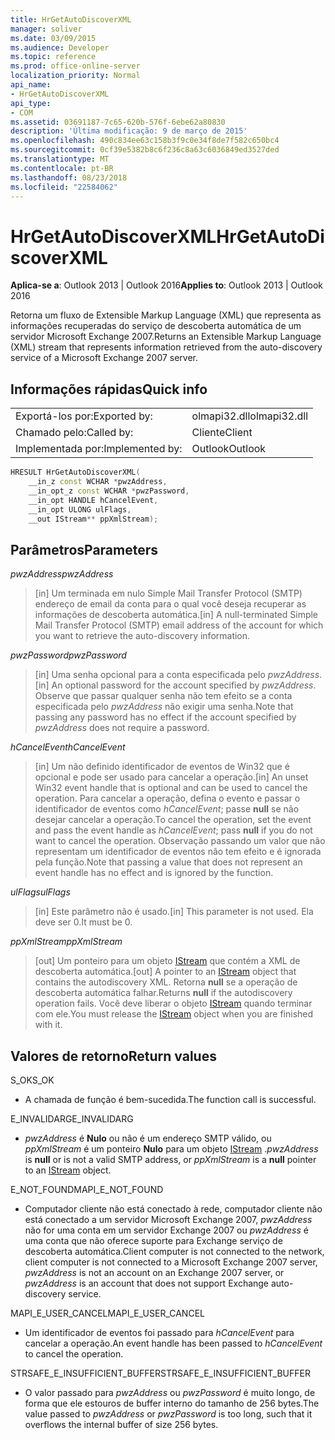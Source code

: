 ```yaml
---
title: HrGetAutoDiscoverXML
manager: soliver
ms.date: 03/09/2015
ms.audience: Developer
ms.topic: reference
ms.prod: office-online-server
localization_priority: Normal
api_name:
- HrGetAutoDiscoverXML
api_type:
- COM
ms.assetid: 03691187-7c65-620b-576f-6ebe62a80830
description: 'Última modificação: 9 de março de 2015'
ms.openlocfilehash: 490c834ee63c158b3f9c0e34f8de7f582c650bc4
ms.sourcegitcommit: 0cf39e5382b8c6f236c8a63c6036849ed3527ded
ms.translationtype: MT
ms.contentlocale: pt-BR
ms.lasthandoff: 08/23/2018
ms.locfileid: "22584062"
---
```

# <a name="hrgetautodiscoverxml"></a><span data-ttu-id="7bfbf-103">HrGetAutoDiscoverXML</span><span class="sxs-lookup"><span data-stu-id="7bfbf-103">HrGetAutoDiscoverXML</span></span>

  
  
<span data-ttu-id="7bfbf-104">**Aplica-se a**: Outlook 2013 | Outlook 2016</span><span class="sxs-lookup"><span data-stu-id="7bfbf-104">**Applies to**: Outlook 2013 | Outlook 2016</span></span> 
  
<span data-ttu-id="7bfbf-105">Retorna um fluxo de Extensible Markup Language (XML) que representa as informações recuperadas do serviço de descoberta automática de um servidor Microsoft Exchange 2007.</span><span class="sxs-lookup"><span data-stu-id="7bfbf-105">Returns an Extensible Markup Language (XML) stream that represents information retrieved from the auto-discovery service of a Microsoft Exchange 2007 server.</span></span>
  
## <a name="quick-info"></a><span data-ttu-id="7bfbf-106">Informações rápidas</span><span class="sxs-lookup"><span data-stu-id="7bfbf-106">Quick info</span></span>

|||
|:-----|:-----|
|<span data-ttu-id="7bfbf-107">Exportá-los por:</span><span class="sxs-lookup"><span data-stu-id="7bfbf-107">Exported by:</span></span>  <br/> |<span data-ttu-id="7bfbf-108">olmapi32.dll</span><span class="sxs-lookup"><span data-stu-id="7bfbf-108">olmapi32.dll</span></span>  <br/> |
|<span data-ttu-id="7bfbf-109">Chamado pelo:</span><span class="sxs-lookup"><span data-stu-id="7bfbf-109">Called by:</span></span>  <br/> |<span data-ttu-id="7bfbf-110">Cliente</span><span class="sxs-lookup"><span data-stu-id="7bfbf-110">Client</span></span>  <br/> |
|<span data-ttu-id="7bfbf-111">Implementada por:</span><span class="sxs-lookup"><span data-stu-id="7bfbf-111">Implemented by:</span></span>  <br/> |<span data-ttu-id="7bfbf-112">Outlook</span><span class="sxs-lookup"><span data-stu-id="7bfbf-112">Outlook</span></span>  <br/> |
   
```cpp
HRESULT HrGetAutoDiscoverXML( 
    __in_z const WCHAR *pwzAddress, 
    __in_opt_z const WCHAR *pwzPassword, 
    __in_opt HANDLE hCancelEvent, 
    __in_opt ULONG ulFlags, 
    __out IStream** ppXmlStream); 

```

## <a name="parameters"></a><span data-ttu-id="7bfbf-113">Parâmetros</span><span class="sxs-lookup"><span data-stu-id="7bfbf-113">Parameters</span></span>

 <span data-ttu-id="7bfbf-114">_pwzAddress_</span><span class="sxs-lookup"><span data-stu-id="7bfbf-114">_pwzAddress_</span></span>
  
> <span data-ttu-id="7bfbf-115">[in] Um terminada em nulo Simple Mail Transfer Protocol (SMTP) endereço de email da conta para o qual você deseja recuperar as informações de descoberta automática.</span><span class="sxs-lookup"><span data-stu-id="7bfbf-115">[in] A null-terminated Simple Mail Transfer Protocol (SMTP) email address of the account for which you want to retrieve the auto-discovery information.</span></span>
    
 <span data-ttu-id="7bfbf-116">_pwzPassword_</span><span class="sxs-lookup"><span data-stu-id="7bfbf-116">_pwzPassword_</span></span>
  
> <span data-ttu-id="7bfbf-117">[in] Uma senha opcional para a conta especificada pelo _pwzAddress_.</span><span class="sxs-lookup"><span data-stu-id="7bfbf-117">[in] An optional password for the account specified by  _pwzAddress_.</span></span> <span data-ttu-id="7bfbf-118">Observe que passar qualquer senha não tem efeito se a conta especificada pelo _pwzAddress_ não exigir uma senha.</span><span class="sxs-lookup"><span data-stu-id="7bfbf-118">Note that passing any password has no effect if the account specified by  _pwzAddress_ does not require a password.</span></span> 
    
 <span data-ttu-id="7bfbf-119">_hCancelEvent_</span><span class="sxs-lookup"><span data-stu-id="7bfbf-119">_hCancelEvent_</span></span>
  
> <span data-ttu-id="7bfbf-120">[in] Um não definido identificador de eventos de Win32 que é opcional e pode ser usado para cancelar a operação.</span><span class="sxs-lookup"><span data-stu-id="7bfbf-120">[in] An unset Win32 event handle that is optional and can be used to cancel the operation.</span></span> <span data-ttu-id="7bfbf-121">Para cancelar a operação, defina o evento e passar o identificador de eventos como _hCancelEvent_; passe **null** se não desejar cancelar a operação.</span><span class="sxs-lookup"><span data-stu-id="7bfbf-121">To cancel the operation, set the event and pass the event handle as  _hCancelEvent_; pass **null** if you do not want to cancel the operation.</span></span> <span data-ttu-id="7bfbf-122">Observação passando um valor que não representam um identificador de eventos não tem efeito e é ignorada pela função.</span><span class="sxs-lookup"><span data-stu-id="7bfbf-122">Note that passing a value that does not represent an event handle has no effect and is ignored by the function.</span></span> 
    
 <span data-ttu-id="7bfbf-123">_ulFlags_</span><span class="sxs-lookup"><span data-stu-id="7bfbf-123">_ulFlags_</span></span>
  
> <span data-ttu-id="7bfbf-124">[in] Este parâmetro não é usado.</span><span class="sxs-lookup"><span data-stu-id="7bfbf-124">[in] This parameter is not used.</span></span> <span data-ttu-id="7bfbf-125">Ela deve ser 0.</span><span class="sxs-lookup"><span data-stu-id="7bfbf-125">It must be 0.</span></span>
    
 <span data-ttu-id="7bfbf-126">_ppXmlStream_</span><span class="sxs-lookup"><span data-stu-id="7bfbf-126">_ppXmlStream_</span></span>
  
> <span data-ttu-id="7bfbf-127">[out] Um ponteiro para um objeto [IStream](http://msdn.microsoft.com/en-us/library/aa380034%28VS.85%29.aspx) que contém a XML de descoberta automática.</span><span class="sxs-lookup"><span data-stu-id="7bfbf-127">[out] A pointer to an [IStream](http://msdn.microsoft.com/en-us/library/aa380034%28VS.85%29.aspx) object that contains the autodiscovery XML.</span></span> <span data-ttu-id="7bfbf-128">Retorna **null** se a operação de descoberta automática falhar.</span><span class="sxs-lookup"><span data-stu-id="7bfbf-128">Returns **null** if the autodiscovery operation fails.</span></span> <span data-ttu-id="7bfbf-129">Você deve liberar o objeto [IStream](http://msdn.microsoft.com/en-us/library/aa380034%28VS.85%29.aspx) quando terminar com ele.</span><span class="sxs-lookup"><span data-stu-id="7bfbf-129">You must release the [IStream](http://msdn.microsoft.com/en-us/library/aa380034%28VS.85%29.aspx) object when you are finished with it.</span></span> 
    
## <a name="return-values"></a><span data-ttu-id="7bfbf-130">Valores de retorno</span><span class="sxs-lookup"><span data-stu-id="7bfbf-130">Return values</span></span>

<span data-ttu-id="7bfbf-131">S_OK</span><span class="sxs-lookup"><span data-stu-id="7bfbf-131">S_OK</span></span> 
  
- <span data-ttu-id="7bfbf-132">A chamada de função é bem-sucedida.</span><span class="sxs-lookup"><span data-stu-id="7bfbf-132">The function call is successful.</span></span>
    
<span data-ttu-id="7bfbf-133">E_INVALIDARG</span><span class="sxs-lookup"><span data-stu-id="7bfbf-133">E_INVALIDARG</span></span> 
  
-  <span data-ttu-id="7bfbf-134">_pwzAddress_ é **Nulo** ou não é um endereço SMTP válido, ou _ppXmlStream_ é um ponteiro **Nulo** para um objeto [IStream](http://msdn.microsoft.com/en-us/library/aa380034%28VS.85%29.aspx) .</span><span class="sxs-lookup"><span data-stu-id="7bfbf-134">_pwzAddress_ is **null** or is not a valid SMTP address, or  _ppXmlStream_ is a **null** pointer to an [IStream](http://msdn.microsoft.com/en-us/library/aa380034%28VS.85%29.aspx) object.</span></span> 
    
<span data-ttu-id="7bfbf-135">E_NOT_FOUND</span><span class="sxs-lookup"><span data-stu-id="7bfbf-135">MAPI_E_NOT_FOUND</span></span> 
  
- <span data-ttu-id="7bfbf-136">Computador cliente não está conectado à rede, computador cliente não está conectado a um servidor Microsoft Exchange 2007, _pwzAddress_ não for uma conta em um servidor Exchange 2007 ou _pwzAddress_ é uma conta que não oferece suporte para Exchange serviço de descoberta automática.</span><span class="sxs-lookup"><span data-stu-id="7bfbf-136">Client computer is not connected to the network, client computer is not connected to a Microsoft Exchange 2007 server,  _pwzAddress_ is not an account on an Exchange 2007 server, or  _pwzAddress_ is an account that does not support Exchange auto-discovery service.</span></span> 
    
<span data-ttu-id="7bfbf-137">MAPI_E_USER_CANCEL</span><span class="sxs-lookup"><span data-stu-id="7bfbf-137">MAPI_E_USER_CANCEL</span></span> 
  
- <span data-ttu-id="7bfbf-138">Um identificador de eventos foi passado para _hCancelEvent_ para cancelar a operação.</span><span class="sxs-lookup"><span data-stu-id="7bfbf-138">An event handle has been passed to  _hCancelEvent_ to cancel the operation.</span></span> 
    
<span data-ttu-id="7bfbf-139">STRSAFE_E_INSUFFICIENT_BUFFER</span><span class="sxs-lookup"><span data-stu-id="7bfbf-139">STRSAFE_E_INSUFFICIENT_BUFFER</span></span>
  
- <span data-ttu-id="7bfbf-140">O valor passado para _pwzAddress_ ou _pwzPassword_ é muito longo, de forma que ele estouros de buffer interno do tamanho de 256 bytes.</span><span class="sxs-lookup"><span data-stu-id="7bfbf-140">The value passed to  _pwzAddress_ or  _pwzPassword_ is too long, such that it overflows the internal buffer of size 256 bytes.</span></span> 
    

